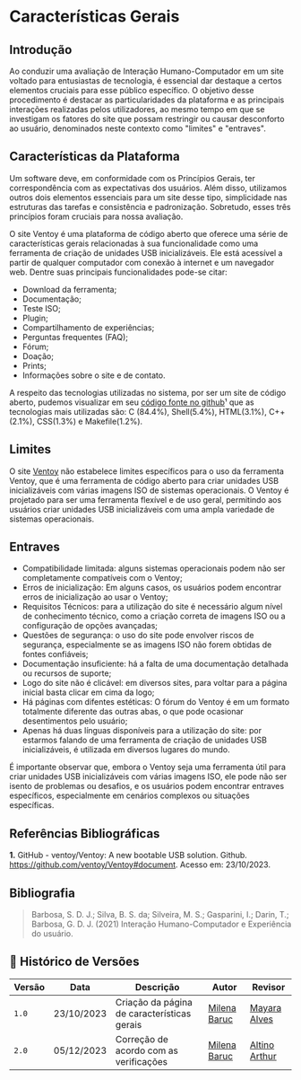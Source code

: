 # Características Gerais

## Introdução

Ao conduzir uma avaliação de Interação Humano-Computador em um site voltado para entusiastas de tecnologia, é essencial dar destaque a certos elementos cruciais para esse público específico. O objetivo desse procedimento é destacar as particularidades da plataforma e as principais interações realizadas pelos utilizadores, ao mesmo tempo em que se investigam os fatores do site que possam restringir ou causar desconforto ao usuário, denominados neste contexto como "limites" e "entraves".

## Características da Plataforma

Um software deve, em conformidade com os Princípios Gerais, ter correspondência com as expectativas dos usuários. Além disso, utilizamos outros dois elementos essenciais para um site desse tipo, simplicidade nas estruturas das tarefas e consistência e padronização. Sobretudo, esses três princípios foram cruciais para nossa avaliação.

O site Ventoy é uma plataforma de código aberto que oferece uma série de características gerais relacionadas à sua funcionalidade como uma ferramenta de criação de unidades USB inicializáveis. Ele está acessível a partir de qualquer computador com conexão à internet e um navegador web. Dentre suas principais funcionalidades pode-se citar:

- Download da ferramenta;
- Documentação;
- Teste ISO;
- Plugin;
- Compartilhamento de experiências;
- Perguntas frequentes (FAQ);
- Fórum;
- Doação;
- Prints;
- Informações sobre o site e de contato.

A respeito das tecnologias utilizadas no sistema, por ser um site de código aberto, pudemos visualizar em seu [código fonte no github](https://github.com/ventoy/Ventoy)¹ que as tecnologias mais utilizadas são: C (84.4%), Shell(5.4%), HTML(3.1%), C++(2.1%), CSS(1.3%) e Makefile(1.2%).

## Limites

O site [Ventoy](https://www.ventoy.net/en/index.html) não estabelece limites específicos para o uso da ferramenta Ventoy, que é uma ferramenta de código aberto para criar unidades USB inicializáveis com várias imagens ISO de sistemas operacionais. O Ventoy é projetado para ser uma ferramenta flexível e de uso geral, permitindo aos usuários criar unidades USB inicializáveis com uma ampla variedade de sistemas operacionais.

## Entraves

- Compatibilidade limitada: alguns sistemas operacionais podem não ser completamente compatíveis com o Ventoy;
- Erros de inicialização: Em alguns casos, os usuários podem encontrar erros de inicialização ao usar o Ventoy;
- Requisitos Técnicos: para a utilização do site é necessário algum nível de conhecimento técnico, como a criação correta de imagens ISO ou a configuração de opções avançadas; 
- Questões de segurança: o uso do site pode envolver riscos de segurança, especialmente se as imagens ISO não forem obtidas de fontes confiáveis;
- Documentação insuficiente: há a falta de uma documentação detalhada ou recursos de suporte;
- Logo do site não é clicável: em diversos sites, para voltar para a página inicial basta clicar em cima da logo;
- Há páginas com difentes estéticas: O fórum do Ventoy é em um formato totalmente diferente das outras abas, o que pode ocasionar desentimentos pelo usuário;
- Apenas há duas línguas disponíveis para a utilização do site: por estarmos falando de uma ferramenta de criação de unidades USB inicializáveis, é utilizada em diversos lugares do mundo.

É importante observar que, embora o Ventoy seja uma ferramenta útil para criar unidades USB inicializáveis com várias imagens ISO, ele pode não ser isento de problemas ou desafios, e os usuários podem encontrar entraves específicos, especialmente em cenários complexos ou situações específicas.

## Referências Bibliográficas

**1.** GitHub - ventoy/Ventoy: A new bootable USB solution. Github. https://github.com/ventoy/Ventoy#document. Acesso em: 23/10/2023. <br/>

## Bibliografia

> Barbosa, S. D. J.; Silva, B. S. da; Silveira, M. S.; Gasparini, I.; Darin, T.; Barbosa, G. D. J. (2021) Interação Humano-Computador e Experiência do usuário. <br/>

## 📑 Histórico de Versões

| **Versão**   |   **Data**   | **Descrição** | **Autor** | **Revisor** |
|--------|---------|-----------|--------|---------|
|`1.0`| 23/10/2023 | Criação da página de características gerais | [Milena Baruc](https://github.com/MilenaBaruc)| [Mayara Alves](https://github.com/Mayara-tech)|
| `2.0`  | 05/12/2023 | Correção de acordo com as verificações | [Milena Baruc](https://github.com/MilenaBaruc) | [Altino Arthur](https://github.com/arthurrochamoreira) |
